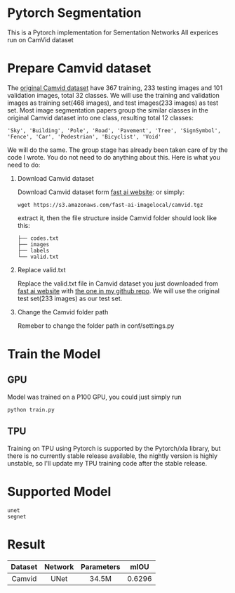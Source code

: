 # Pytorch Segmentation

This is a Pytorch implementation for Sementation Networks
All experices run on CamVid dataset


# Prepare Camvid dataset
   The [original Camvid dataset](http://mi.eng.cam.ac.uk/research/projects/VideoRec/CamVid/) have
   367 training, 233 testing images and 101 validation images, total 32 classes. We will use the
   training and validation images as training set(468 images), and test images(233 images) as test set.
   Most image segmentation papers group the similar classes in the original Camvid dataset into one class,
   resulting total 12 classes:
   ```
   'Sky', 'Building', 'Pole', 'Road', 'Pavement', 'Tree', 'SignSymbol', 'Fence', 'Car', 'Pedestrian', 'Bicyclist', 'Void'
   ```
   We will do the same. The group stage has already been taken care of by the code I wrote. You do not need
   to do anything about this. Here is what you need to do:

1. Download Camvid dataset

   Download Camvid dataset form [fast ai website](https://course.fast.ai/datasets):
   or simply:
   ```
   wget https://s3.amazonaws.com/fast-ai-imagelocal/camvid.tgz
   ```
   extract it, then the file structure inside Camvid folder should look like this:
   ```
   ├── codes.txt
   ├── images
   ├── labels
   └── valid.txt
   ```
2. Replace valid.txt

   Replace the valid.txt file in Camvid dataset you just downloaded from [fast ai website](https://course.fast.ai/datasets)
   with [the one in my github repo](dataset/valid.txt). We will use the original test set(233 images) as our test set.

3. Change the Camvid folder path

   Remeber to change the folder path in conf/settings.py

# Train the Model

## GPU
Model was trained on a P100 GPU, you could just simply run
```
python train.py
```

## TPU
Training on TPU using Pytorch is supported by the Pytorch/xla library, but there is no currently stable release available,
the nightly version is highly unstable, so I'll update my TPU training code after the stable release.

# Supported Model

```
unet
segnet
```
# Result

|Dataset|Network|Parameters|mIOU|
|:-----:|:-----:|:--------:|:--:|
|Camvid|UNet|34.5M|0.6296|
